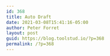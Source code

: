 ```yaml
---
id: 368
title: Auto Draft
date: 2021-03-08T15:41:16-05:00
author: Peter Forret
layout: post
guid: https://blog.toolstud.io/?p=368
permalink: /?p=368
---
```


